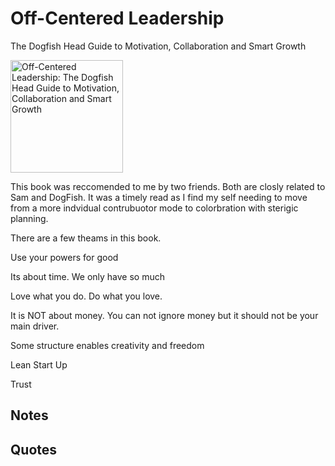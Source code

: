 # Off-Centered Leadership

The Dogfish Head Guide to Motivation, Collaboration and Smart Growth

<a href="https://www.amazon.com/Off-Centered-Leadership-Dogfish-Motivation-Collaboration/dp/B01LYYZ8D2">
<img src="https://m.media-amazon.com/images/I/51IZnE2zd6L.jpg" alt="Off-Centered Leadership: The Dogfish Head Guide to Motivation, Collaboration and Smart Growth" style="height:180px;1px solid black"/>
</a>

This book was reccomended to me by two friends. Both are closly related to Sam and DogFish.  It was a timely read as I find my self needing to move from a more indvidual contrubuotor mode to colorbration with sterigic planning. 

There are a few theams in this book.  

Use your powers for good

Its about time.  We only have so much

Love what you do.  Do what you love.

It is NOT about money.  You can not ignore money but it should not be your main driver.

Some structure enables creativity and freedom

Lean Start Up

Trust

## Notes

## Quotes

